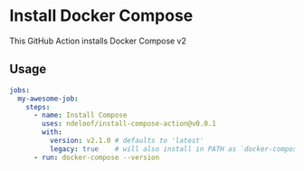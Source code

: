 # Install Docker Compose

This GitHub Action installs Docker Compose v2

## Usage

```yaml
jobs:
  my-awesome-job:
    steps:
      - name: Install Compose
        uses: ndeloof/install-compose-action@v0.0.1
        with:
          version: v2.1.0 # defaults to 'latest'
          legacy: true    # will also install in PATH as `docker-compose`
      - run: docker-compose --version
```
